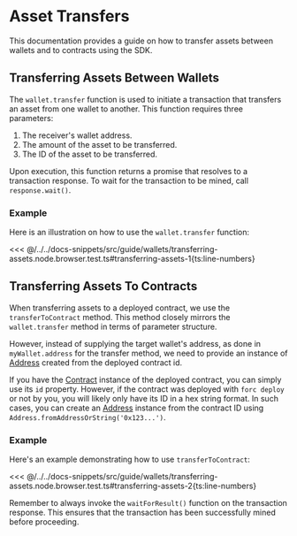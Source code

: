 # Asset Transfers

This documentation provides a guide on how to transfer assets between wallets and to contracts using the SDK.

## Transferring Assets Between Wallets

The `wallet.transfer` function is used to initiate a transaction that transfers an asset from one wallet to another. This function requires three parameters:

1. The receiver's wallet address.
2. The amount of the asset to be transferred.
3. The ID of the asset to be transferred.

Upon execution, this function returns a promise that resolves to a transaction response. To wait for the transaction to be mined, call `response.wait()`.

### Example

Here is an illustration on how to use the `wallet.transfer` function:

<<< @/../../docs-snippets/src/guide/wallets/transferring-assets.node.browser.test.ts#transferring-assets-1{ts:line-numbers}

## Transferring Assets To Contracts

When transferring assets to a deployed contract, we use the `transferToContract` method. This method closely mirrors the `wallet.transfer` method in terms of parameter structure.

However, instead of supplying the target wallet's address, as done in `myWallet.address` for the transfer method, we need to provide an instance of [Address](../types/address.md) created from the deployed contract id.

If you have the [Contract](../contracts/) instance of the deployed contract, you can simply use its `id` property. However, if the contract was deployed with `forc deploy` or not by you, you will likely only have its ID in a hex string format. In such cases, you can create an [Address](../types/address.md) instance from the contract ID using `Address.fromAddressOrString('0x123...')`.

### Example

Here's an example demonstrating how to use `transferToContract`:

<<< @/../../docs-snippets/src/guide/wallets/transferring-assets.node.browser.test.ts#transferring-assets-2{ts:line-numbers}

Remember to always invoke the `waitForResult()` function on the transaction response. This ensures that the transaction has been successfully mined before proceeding.
